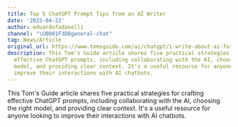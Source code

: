```yaml
---
title: Top 5 ChatGPT Prompt Tips from an AI Writer
date: '2025-04-22'
author: eduardofadanelli
channel: "\U0001F3D8general-chat"
tag: News/Article
original_url: https://www.tomsguide.com/ai/chatgpt/i-write-about-ai-for-a-living-heres-my-top-5-chatgpt-prompt-tips?utm_source=chatgpt.com
description: This Tom's Guide article shares five practical strategies for crafting
  effective ChatGPT prompts, including collaborating with the AI, choosing the right
  model, and providing clear context. It's a useful resource for anyone looking to
  improve their interactions with AI chatbots.
---
```


This Tom's Guide article shares five practical strategies for crafting effective ChatGPT prompts, including collaborating with the AI, choosing the right model, and providing clear context. It's a useful resource for anyone looking to improve their interactions with AI chatbots.